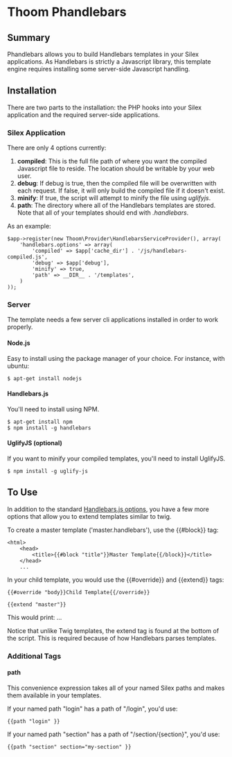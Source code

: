 Thoom Phandlebars
=================

Summary
-------

Phandlebars allows you to build Handlebars templates in your Silex applications. As Handlebars is strictly a Javascript library,
this template engine requires installing some server-side Javascript handling.


Installation
------------

There are two parts to the installation: the PHP hooks into your Silex application and the required server-side applications.

### Silex Application

There are only 4 options currently:

  1. __compiled__: This is the full file path of where you want the compiled Javascript file to reside. The location should be writable by your web user.
  2. __debug__: If debug is true, then the compiled file will be overwritten with each request. If false, it will only build the compiled file if it doesn't exist.
  3. __minify__: If true, the script will attempt to minify the file using _uglifyjs_.
  4. __path__: The directory where all of the Handlebars templates are stored. Note that all of your templates should end with _.handlebars_.


As an example:

    $app->register(new Thoom\Provider\HandlebarsServiceProvider(), array(
        'handlebars.options' => array(
            'compiled' => $app['cache_dir'] . '/js/handlebars-compiled.js',
            'debug' => $app['debug'],
            'minify' => true,
            'path' => __DIR__ . '/templates',
        )
    ));

### Server

The template needs a few server cli applications installed in order to work properly.

#### Node.js

Easy to install using the package manager of your choice. For instance, with ubuntu:

    $ apt-get install nodejs

#### Handlebars.js

You'll need to install using NPM.

    $ apt-get install npm
    $ npm install -g handlebars

#### UglifyJS (optional)

If you want to minify your compiled templates, you'll need to install UglifyJS.

    $ npm install -g uglify-js


To Use
------

In addition to the standard [Handlebars.js options](https://handlebarsjs.com), you have a few more options that allow you to extend templates similar to twig.

To create a master template ('master.handlebars'), use the {{#block}} tag:

    <html>
        <head>
            <title>{{#block "title"}}Master Template{{/block}}</title>
        </head>
        ...


In your child template, you would use the {{#override}} and {{extend}} tags:

    {{#override "body}}Child Template{{/override}}

    {{extend "master"}}

This would print:
    <html>
        <head>
            <title>Child Template</title>
        </head>
        ...

Notice that unlike Twig templates, the extend tag is found at the bottom of the script. This is required because of how Handlebars parses templates.

### Additional Tags

#### path

This convenience expression takes all of your named Silex paths and makes them available in your templates.

If your named path "login" has a path of "/login", you'd use:

    {{path "login" }}

If your named path "section" has a path of "/section/{section}", you'd use:

    {{path "section" section="my-section" }}


